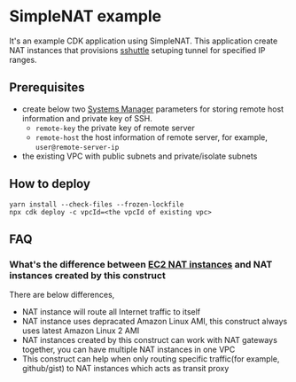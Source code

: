 # SimpleNAT example

It's an example CDK application using SimpleNAT. This application create NAT instances that provisions [sshuttle][sshuttle] setuping tunnel for specified IP ranges.

## Prerequisites
- create below two [Systems Manager][systems-manager] parameters for storing remote host information and private key of SSH.
  - `remote-key` the private key of remote server
  - `remote-host` the host information of remote server, for example, `user@remote-server-ip`
- the existing VPC with public subnets and private/isolate subnets
   
## How to deploy
```
yarn install --check-files --frozen-lockfile
npx cdk deploy -c vpcId=<the vpcId of existing vpc>
```

## FAQ
### What's the difference between [EC2 NAT instances][nat-instances] and NAT instances created by this construct

There are below differences,

- NAT instance will route all Internet traffic to itself
- NAT instance uses depracated Amazon Linux AMI, this construct always uses latest Amazon Linux 2 AMI
- NAT instances created by this construct can work with NAT gateways together, you can have multiple NAT instances in one VPC
- This construct can help when only routing specific traffic(for example, github/gist) to NAT instances which acts as transit proxy 

[sshuttle]: https://github.com/sshuttle/sshuttle
[systems-manager]: https://aws.amazon.com/systems-manager/
[nat-instances]: https://docs.aws.amazon.com/cdk/api/latest/docs/aws-ec2-readme.html#using-nat-instances